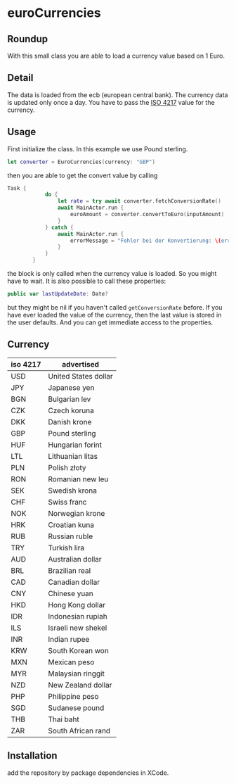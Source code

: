 euroCurrencies
==============

Roundup
-------
With this small class you are able to load a currency value based on 1 Euro. 

Detail
------
The data is loaded from the ecb (european central bank). The currency data is updated only once a day. You have to pass the [ISO 4217](http://en.wikipedia.org/wiki/ISO_4217) value for the currency.

Usage
-----
First initialize the class. In this example we use Pound sterling.

```swift
let converter = EuroCurrencies(currency: "GBP")
```
then you are able to get the convert value by calling

```swift
Task {
            do {
                let rate = try await converter.fetchConversionRate()
                await MainActor.run {
                    euroAmount = converter.convertToEuro(inputAmount)
                }
            } catch {
                await MainActor.run {
                    errorMessage = "Fehler bei der Konvertierung: \(error.localizedDescription)"
                }
            }
        }


```
the block is only called when the currency value is loaded. So you might have to wait. It is also possible to call these properties:

```swift
public var lastUpdateDate: Date?
```

but they might be nil if you haven't called `getConversionRate` before. If you have ever loaded the value of the currency, then the last value is stored in the user defaults. And you can get immediate access to the properties.

Currency
--------
iso 4217 | advertised
-------- | ----------
USD | United States dollar
JPY | Japanese yen
BGN | Bulgarian lev
CZK | Czech koruna
DKK | Danish krone
GBP | Pound sterling
HUF | Hungarian forint
LTL | Lithuanian litas
PLN | Polish złoty
RON | Romanian new leu
SEK | Swedish krona
CHF | Swiss franc
NOK | Norwegian krone
HRK | Croatian kuna
RUB | Russian ruble
TRY | Turkish lira
AUD | Australian dollar
BRL | Brazilian real
CAD | Canadian dollar
CNY | Chinese yuan
HKD | Hong Kong dollar
IDR | Indonesian rupiah
ILS | Israeli new shekel
INR | Indian rupee
KRW | South Korean won
MXN | Mexican peso
MYR | Malaysian ringgit
NZD | New Zealand dollar
PHP | Philippine peso
SGD | Sudanese pound
THB | Thai baht
ZAR | South African rand

Installation
------------
add the repository by package dependencies in XCode.
